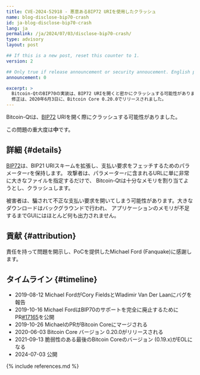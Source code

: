 ```yaml
---
title: CVE-2024-52918 - 悪意あるBIP72 URIを使用したクラッシュ
name: blog-disclose-bip70-crash
id: ja-blog-disclose-bip70-crash
lang: ja
permalink: /ja/2024/07/03/disclose-bip70-crash/
type: advisory
layout: post

## If this is a new post, reset this counter to 1.
version: 2

## Only true if release announcement or security annoucement. English posts only
announcement: 0

excerpt: >
  Bitcoin-QtのBIP70の実装は、BIP72 URIを開くと密かにクラッシュする可能性がありました。
  修正は、2020年6月3日に、Bitcoin Core 0.20.0でリリースされました。
---
```


Bitcoin-Qtは、[BIP72](https://github.com/bitcoin/bips/blob/master/bip-0072.mediawiki) URIを開く際にクラッシュする可能性がありました。

この問題の重大度は**中**です。

## 詳細 {#details}

[BIP72](https://github.com/bitcoin/bips/blob/master/bip-0072.mediawiki)は、BIP21 URIスキームを拡張し、支払い要求をフェッチするためのパラメーター`r`を保持します。
攻撃者は、パラメーター`r`に含まれるURLに単に非常に大きなファイルを指定するだけで、
Bitcoin-Qtは十分なメモリを割り当てようとし、クラッシュします。

被害者は、騙されて不正な支払い要求を開いてしまう可能性があります。大きなダウンロードはバックグラウンドで行われ、
アプリケーションのメモリが不足するまでGUIにはほとんど何も出力されません。

## 貢献 {#attribution}

責任を持って問題を開示し、PoCを提供したMichael Ford (Fanquake)に感謝します。

## タイムライン {#timeline}

- 2019-08-12 Michael FordがCory FieldsとWladimir Van Der Laanにバグを報告
- 2019-10-16 Michael FordはBIP70のサポートを完全に廃止するためにPR[#17165](https://github.com/bitcoin/bitcoin/pull/17165)を公開
- 2019-10-26 MichaelのPRがBitcoin Coreにマージされる
- 2020-06-03 Bitcoin Core バージョン 0.20.0がリリースされる
- 2021-09-13 脆弱性のある最後のBitcoin Coreのバージョン (0.19.x)がEOLになる
- 2024-07-03 公開

{% include references.md %}
